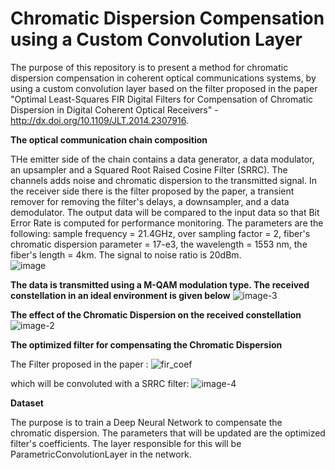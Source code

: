 # Chromatic Dispersion Compensation using a Custom Convolution Layer

The purpose of this repository is to present a method for chromatic dispersion compensation in coherent optical communications systems, by using a custom convolution layer based on the filter proposed in the paper "Optimal Least-Squares FIR Digital Filters for Compensation of Chromatic Dispersion in Digital Coherent Optical Receivers" -  http://dx.doi.org/10.1109/JLT.2014.2307916.

**The optical communication chain composition**

THe emitter side of the chain contains a data generator, a data modulator, an upsampler and a Squared Root Raised Cosine Filter (SRRC). The channels adds noise and chromatic dispersion to the transmitted signal. In the receiver side there is the filter proposed by the paper, a transient remover for removing the filter's delays, a downsampler, and a data demodulator. The output data will be compared to the input data so that Bit Error Rate is computed for performance monitoring. The parameters are the following: sample frequency = 21.4GHz, over sampling factor = 2, fiber's chromatic dispersion parameter = 17-e3, the wavelength = 1553 nm, the fiber's length = 4km. The signal to noise ratio is 20dBm.  
![image](https://github.com/cristinaa211/Chromatic-Dispersion-Compensation-using-a-Custom-Convolution-Layer/assets/61435903/8edd28a5-35c6-4ee4-ac7e-566841c27b25)


**The data is transmitted using a M-QAM modulation type. The received constellation in an ideal environment is given below** 
![image-3](https://github.com/cristinaa211/Chromatic-Dispersion-Compensation-using-a-Custom-Convolution-Layer/assets/61435903/268fb7be-8853-4f93-ad44-ce6c2dacaa9e)


**The effect of the Chromatic Dispersion on the received constellation**
![image-2](https://github.com/cristinaa211/Chromatic-Dispersion-Compensation-using-a-Custom-Convolution-Layer/assets/61435903/a8e1baf1-a84e-4e28-ad75-e7e1beb3dcba)

**The optimized filter for compensating the Chromatic Dispersion**
 
 The Filter proposed in the paper :
![fir_coef](https://github.com/cristinaa211/Chromatic-Dispersion-Compensation-using-a-Custom-Convolution-Layer/assets/61435903/7b087809-48ed-4be7-a688-a3c7cd5818eb)


which will be convoluted with a SRRC filter:
![image-4](https://github.com/cristinaa211/Chromatic-Dispersion-Compensation-using-a-Custom-Convolution-Layer/assets/61435903/396ec4ba-b808-4d84-81f0-912c497d24fd)

**Dataset**

The purpose is to train a Deep Neural Network to compensate the chromatic dispersion. The parameters that will be updated are the optimized filter's coefficients. The layer responsible for this will be ParametricConvolutionLayer in the network. 

